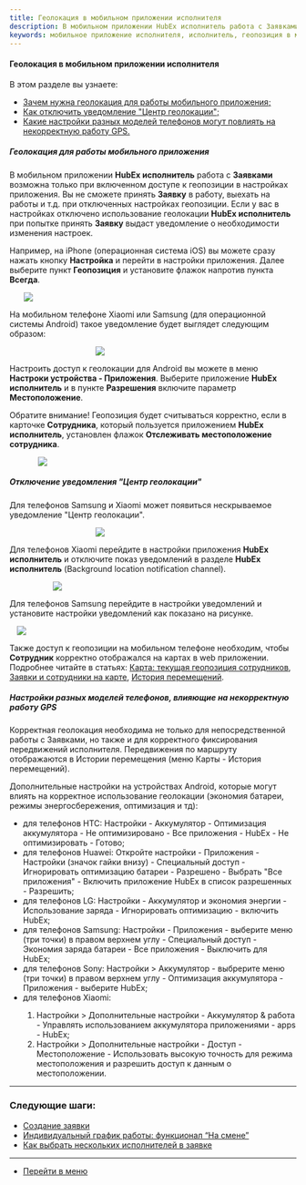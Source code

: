 ```yaml
---
title: Геолокация в мобильном приложении исполнителя
description: В мобильном приложении HubEx исполнитель работа с Заявками возможна только при включенном доступе к геопозиции в настройках приложения. Вы не сможете принять Заявку в работу, выехать на работы и т.д. при отключенных настройках геопозиции.
keywords: мобильное приложение исполнителя, исполнитель, геопозиция в мобильном приложении, геолокация в мобильном приложении, центр геолокации, мобильное приложение исполнителя, hubex, хабекс, хубекс, хабикс
---
```


#### Геолокация в мобильном приложении исполнителя
В этом разделе вы узнаете:
<html>
<meta charset="utf-8">
<ul>
    <li><a href="#geoinmob">Зачем нужна геолокация для работы мобильного приложения;</a></li>
    <li><a href="#notification">Как отключить уведомление "Центр геолокации";</a></li>
    <li><a href="#settings">Какие настройки разных моделей телефонов могут повлиять на некорректную работу GPS.</a>
    </li>
</ul>
</html>

<body>
<h5 id="geoinmob">Геолокация для работы мобильного приложения</h5>
<p>В мобильном приложении <strong>HubEx исполнитель</strong> работа с <strong>Заявками</strong> возможна только при включенном
    доступе к геопозиции
    в настройках приложения. Вы не сможете принять <strong>Заявку</strong> в работу, выехать на работы и т.д. при отключенных настройках геопозиции. Если у вас
    в настройках
    отключено использование геолокации <strong>HubEx исполнитель</strong> при попытке принять <strong>Заявку</strong> выдаст уведомление о
    необходимости
    изменения настроек. </p>
<p>Например, на iPhone (операционная система iOS) вы можете сразу нажать кнопку <strong>Настройка</strong> и перейти в
    настройки
    приложения. Далее выберите пункт
    <strong>Геопозиция</strong> и установите флажок напротив пункта <strong>Всегда</strong>.</p>
<div>
    <img style="margin: 0 auto; display: block; max-width: 90%;"
         src="/attachments/images/FAQ/USER/GEOinMob/IphoneGEO.jpg"/>
</div>

<p>На мобильном телефоне Xiaomi или Samsung (для операционной системы Android) такое уведомление будет выглядет
    следующим образом:</p>
<div>
    <img style="margin: 0 auto; display: block; max-width: 40%;"
         src="/attachments/images/FAQ/USER/GEOinMob/Samsung.jpg"/>
</div>
<p>Настроить доступ к геолокации для Android вы можете в меню <strong>Настроки устройства - Приложения</strong>.
    Выберите приложение
    <strong>HubEx исполнитель</strong> и в пункте <strong>Разрешения</strong> включите параметр <strong>Местоположение</strong>.</p>
<p>Обратите внимание! Геопозиция будет считываться корректно, если в карточке <strong>Сотрудника</strong>, который
    пользуется приложением
    <strong>HubEx исполнитель</strong>, установлен флажок <strong>Отслеживать местоположение сотрудника</strong>.</p>
<div>
    <img style="margin: 0 auto; display: block; max-width: 80%;"
         src="/attachments/images/FAQ/USER/GEOinMob/User.jpg"/>
</div>
<h5 id="notification">Отключение уведомления "Центр геолокации"</h5>
<p>Для телефонов Samsung и Xiaomi может появиться нескрываемое уведомление "Центр геолокации".</p>
<div>
    <img style="margin: 0 auto; display: block; max-width: 40%;"
         src="/attachments/images/FAQ/USER/GEOinMob/NotCenter.jpg"/>
</div>
<p>Для телефонов Xiaomi перейдите в настройки приложения <strong>HubEx исполнитель</strong> и отключите показ уведомлений в разделе <strong>HubEx исполнитель</strong> (Background location notification channel).</p>
<div>
    <img style="margin: 0 auto; display: block; max-width: 70%;"
         src="/attachments/images/FAQ/USER/GEOinMob/XiaomiGeo.jpg"/>
</div>
<p>Для телефонов Samsung перейдите в настройки уведомлений и установите настройки уведомлений как показано на
    рисунке.</p>
<div>
    <img style="margin: 0 auto; display: block; max-width: 95%;"
         src="/attachments/images/FAQ/USER/GEOinMob/SetSamsung.jpg"/>
</div>

<p>Также доступ к геопозиции на мобильном телефоне необходим, чтобы <strong>Сотрудник</strong> корректно отображался на
    картах в web приложении. Подробнее читайте в статьях: <a
            href="https://wiki.hubex.ru/docs/FAQ/RU/user/GeoPosition.html">Карта: текущая геопозиция сотрудников</a>, <a
            href="https://wiki.hubex.ru/docs/FAQ/RU/user/TicketsOnMap.html">Заявки
        и сотрудники на карте</a>, <a href="https://wiki.hubex.ru/docs/FAQ/RU/user/Geotracking.html">История
        перемещений</a>.</p>

<h5 id="settings">Настройки разных моделей телефонов, влияющие на некорректную работу GPS</h5>
<p>Корректная геолокация необходима не только для непосредственной работы с Заявками, но также и для корректного
    фиксирования передвижений исполнителя. Передвижения по маршруту отображаются в Истории перемещения (меню Карты
    - История перемещений).</p>
<p>Дополнительные настройки на устройствах Android, которые могут влиять на корректное использование геолокации
    (экономия батареи, режимы энергосбережения, оптимизация и тд):</p>
<ul>
    <li>для телефонов HTC: Настройки - Аккумулятор - Оптимизация аккумулятора - Не оптимизировано - Все приложения -
        HubEx - Не оптимизировать - Готово;
    </li>
    <li>для телефонов Huawei: Откройте настройки - Приложения - Настройки (значок гайки внизу) - Специальный доступ - Игнорировать оптимизацию
        батареи - Разрешено - Выбрать "Все приложения" - Включить приложение HubEx в список разрешенных - Разрешить;
    </li>
    <li>для телефонов LG: Настройки - Аккумулятор и экономия энергии - Использование заряда - Игнорировать оптимизацию - включить HubEx;</li>
    <li>для телефонов Samsung: Настройки - Приложения - выберите меню (три точки) в правом верхнем углу - Специальный доступ - Экономия заряда батареи - Все приложения - Выключить для HubEx;</li>
    <li>для телефонов Sony: Настройки > Аккумулятор - выбрерите меню (три точки) в правом верхнем углу - Оптимизация аккумулятора - Приложения - выберите HubEx;</li>
    <li>для телефонов Xiaomi:</li>
    <ol>
        <li>Настройки > Дополнительные настройки - Аккумулятор & работа - Управлять использованием аккумулятора приложениями - apps - HubEx;</li>
        <li>Настройки > Дополнительные настройки - Доступ - Местоположение - Использовать высокую точность для режима местоположения и разрешить доступ к данным о местоположении.</li>
    </ol>

</ul>

</body>



___
### Следующие шаги:
- [Создание заявки](./CreatingTicket.md)
- [Индивидуальный график работы: функционал “На смене”](./OnDuty.md)
- [Как выбрать нескольких исполнителей в заявке](./SeveralEngineers.md)

____
- [Перейти в меню](http://wiki.hubex.ru)
